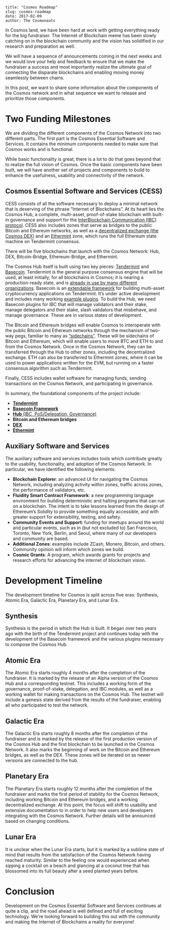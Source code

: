 ~~~
title: "Cosmos Roadmap"
slug: cosmos-roadmap
date: 2017-02-09
author: The Cosmonauts
~~~

In Cosmos land, we have been hard at work with getting everything ready for the
big fundraiser. The Internet of Blockchain meme has been slowly catching on in
the blockchain community and the vision has solidified in our research and
preparation as well.

We will have a sequence of announcements coming in the next weeks and we would
love your help and feedback to ensure that we make the fundraiser a success and
most importantly realize the ultimate goal of connecting the disparate
blockchains and enabling moving money seamlessly between chains. 

In this post, we want to share some information about the components of the
Cosmos network and in what sequence we want to release and prioritize those
components. 

# Two Funding Milestones

We are dividing the different components of the Cosmos Network into two
different parts. The first part is the Cosmos Essential Software and Services.
It contains the minimum components needed to make sure that Cosmos works and is
functional. 

While basic functionality is great, there is a lot to do that goes beyond that
to realize the full vision of Cosmos. Once the basic components have been
built, we will have another set of projects and components to build to enhance
the usefulness, usability and connectivity of the network.

## Cosmos Essential Software and Services (CESS)

CESS consists of all the software necessary to deploy a minimal network that is
deserving of the phrase “Internet of Blockchains”. At its heart lies the Cosmos
Hub, a complete, multi-asset, proof-of-stake blockchain with built-in
governance and support for the [InterBlockchain Communication (IBC) protocol](https://github.com/tendermint/basecoin/blob/develop/docs/guide/ibc.md).
CESS also includes zones that serve as bridges to the public Bitcoin and
Ethereum networks, as well as a [decentralized exchange (the Cosmos DEX)](https://github.com/cosmos/cosmos/blob/master/DEX.md) and an
[Ethermint](https://github.com/tendermint/ethermint/) zone, which runs the full Ethereum state machine on Tendermint
consensus.   

There will be five blockchains that launch with the Cosmos Network: Hub, DEX,
Bitcoin-Bridge, Ethereum-Bridge, and Ethermint.

The Cosmos Hub itself is built using two key pieces: [Tendermint](https://github.com/tendermint/tendermint) and [Basecoin](https://github.com/tendermint/basecoin).
Tendermint is the general purpose consensus engine that will be used, at least
initially, for all blockchains in Cosmos; it is nearing a production-ready
state, and is [already in use by many different organizations](https://tendermint.com/ecosystem). Basecoin is an
[extendable framework](https://cosmos.network/blog/cosmos-creating-interoperable-blockchains-part-1) 
for building multi-asset cryptocurrency applications on
Tendermint. It’s under active development and includes many working [example
plugins](https://github.com/tendermint/basecoin-examples). 
To build the Hub, we need Basecoin plugins for IBC that will manage
validators and their stake, manage delegators and their stake, slash validators
that misbehave, and manage governance. These are in various states of
development.  

The Bitcoin and Ethereum bridges will enable Cosmos to interoperate with the
public Bitcoin and Ethereum networks through the mechanism of two-way pegs,
familiar to many as [“sidechains”](https://blockstream.com/technology/). These will be sidechains of Bitcoin and
Ethereum, which will enable users to move BTC and ETH to and from the Cosmos
Network. Once in the Cosmos Network, they can be transferred through the Hub to
other zones, including the decentralized exchange. ETH can also be transferred
to Ethermint zones, where it can be used to power applications written for the
EVM, but running on a faster consensus algorithm such as Tendermint.

Finally, CESS includes wallet software for managing funds, sending transactions
on the Cosmos Network, and participating in governance.

In summary, the foundational components of the project include:

 - [**Tendermint**](https://github.com/tendermint/tendermint)
 - [**Basecoin Framework**](https://github.com/tendermint/basecoin)
 - [**Hub** (IBC, PoS/Delegation, Governance)](https://github.com/tendermint/basecoin)
 - **Bitcoin and Ethereum bridges**
 - [**DEX**](https://github.com/cosmos/cosmos/blob/master/DEX.md)
 - [**Ethermint**](https://github.com/tendermint/ethermint)

## Auxiliary Software and Services

The auxiliary software and services includes tools which contribute greatly to
the usability, functionality, and adoption of the Cosmos Network. In
particular, we have identified the following elements:

 - **Blockchain Explorer**: an advanced UI for navigating the Cosmos Network,
  including analyzing activity within zones, traffic across zones, the
  performance of validators, etc.
 - **Fluidity Smart Contract Framework**: a new programming language
  environment for building deterministic and halting programs that can run on a
  blockchain. The intent is to take lessons learned from the design of
  Ethereum’s Solidity to provide something equally accessible, and with greater
  support for extensibility, testing, and safety.
 - **Community Events and Support**: funding for meetups around the world and
  particular events, such as in (but not excluded to) San Francisco, Toronto,
  New York, Berlin, and Seoul, where many of our developers and community are
  based.
 - **Additional Zones**: examples include ZCash, Monero, Bitcoin, and
  others. Community opinion will inform which zones we build.
 - **Cosmic Grants**: A program, which awards grants for projects and research
  efforts for advancing the internet of blockchain vision.

# Development Timeline

The development timeline for Cosmos is split across five eras: Synthesis,
Atomic Era, Galactic Era, Planetary Era, and Lunar Era.

## Synthesis

Synthesis is the period in which the Hub is built. It began over two years ago
with the birth of the Tendermint project and continues today with the
development of the Basecoin framework and the various plugins necessary to
compose the Cosmos Hub. 

## Atomic Era

The Atomic Era starts roughly 4 months after the completion of the fundraiser.
It is marked by the release of an Alpha version of the Cosmos Hub and a
corresponding testnet. This includes a working form of the governance,
proof-of-stake, delegation, and IBC modules, as well as a working wallet for
making transactions on the Cosmos Hub. The testnet will include a genesis state
derived from the results of the fundraiser, enabling all who participated to
test the network.

## Galactic Era

The Galactic Era starts roughly 8 months after the completion of the fundraiser
and is marked by the release of the first production version of the Cosmos Hub
and the first blockchain to be launched in the Cosmos Network. It also marks
the beginning of work on the Bitcoin and Ethereum bridges, as well as the DEX.
These zones will be iterated on as newer versions are connected to the hub. 

## Planetary Era

The Planetary Era starts roughly 12 months after the completion of the
fundraiser and marks the first period of stability for the Cosmos Network,
including working Bitcoin and Ethereum bridges, and a working decentralized
exchange. At this point, the focus will shift to usability and extensive
documentation to in order to help new users and developers integrating with the
Cosmos Network. Further details will be announced based on changing conditions.

## Lunar Era

It is unclear when the Lunar Era starts, but it is marked by a sublime state of
mind that results from the satisfaction of the Cosmos Network having reached
maturity. Similar to the feeling one would experienced when sipping a cocktail
on a beach and glancing at a coconut tree that has blossomed into its full
beauty after a seed planted years before.

# Conclusion

Development on the Cosmos Essential Software and Services continues at quite a clip,
and the road ahead is well defined and full of exciting technology. 
We're looking forward to building this out with the community and 
making the Internet of Blockchains a reality for everyone!
